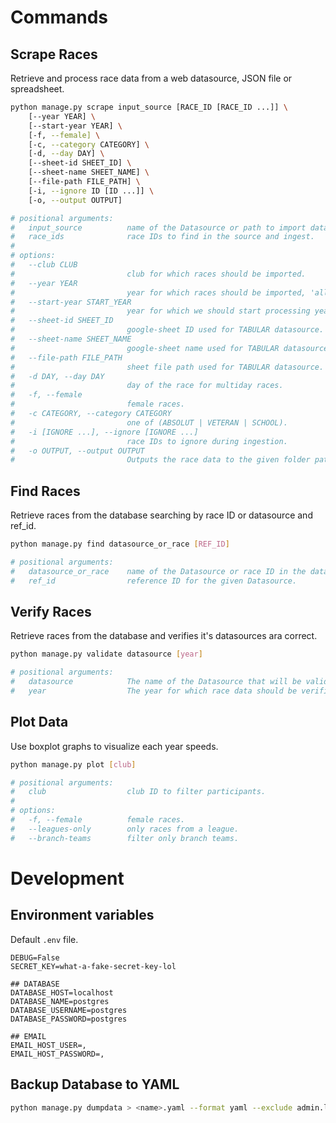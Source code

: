 # Commands

## Scrape Races

Retrieve and process race data from a web datasource, JSON file or spreadsheet.

```sh
python manage.py scrape input_source [RACE_ID [RACE_ID ...]] \
	[--year YEAR] \
	[--start-year YEAR] \
	[-f, --female] \
	[-c, --category CATEGORY] \
	[-d, --day DAY] \
	[--sheet-id SHEET_ID] \
	[--sheet-name SHEET_NAME] \
	[--file-path FILE_PATH] \
	[-i, --ignore ID [ID ...]] \
	[-o, --output OUTPUT]

# positional arguments:
#   input_source          name of the Datasource or path to import data from.
#   race_ids              race IDs to find in the source and ingest.
#
# options:
#   --club CLUB
#                         club for which races should be imported.
#   --year YEAR
#                         year for which races should be imported, 'all' to import from the source beginnig.
#   --start-year START_YEAR
#                         year for which we should start processing years. Only used with year='all'.
#   --sheet-id SHEET_ID
#                         google-sheet ID used for TABULAR datasource.
#   --sheet-name SHEET_NAME
#                         google-sheet name used for TABULAR datasource.
#   --file-path FILE_PATH
#                         sheet file path used for TABULAR datasource.
#   -d DAY, --day DAY
#                         day of the race for multiday races.
#   -f, --female
#                         female races.
#   -c CATEGORY, --category CATEGORY
#                         one of (ABSOLUT | VETERAN | SCHOOL).
#   -i [IGNORE ...], --ignore [IGNORE ...]
#                         race IDs to ignore during ingestion.
#   -o OUTPUT, --output OUTPUT
#                         Outputs the race data to the given folder path in JSON format.
```

## Find Races

Retrieve races from the database searching by race ID or datasource and ref_id.

```sh
python manage.py find datasource_or_race [REF_ID]

# positional arguments:
#   datasource_or_race    name of the Datasource or race ID in the database.
#   ref_id                reference ID for the given Datasource.
```

## Verify Races

Retrieve races from the database and verifies it's datasources ara correct.

```sh
python manage.py validate datasource [year]

# positional arguments:
#   datasource            The name of the Datasource that will be validated
#   year                  The year for which race data should be verified.
```

## Plot Data

Use boxplot graphs to visualize each year speeds.

```sh
python manage.py plot [club]

# positional arguments:
#   club                  club ID to filter participants.
#
# options:
#   -f, --female          female races.
#   --leagues-only        only races from a league.
#   --branch-teams        filter only branch teams.
```

# Development

## Environment variables

Default `.env` file.

```
DEBUG=False
SECRET_KEY=what-a-fake-secret-key-lol

## DATABASE
DATABASE_HOST=localhost
DATABASE_NAME=postgres
DATABASE_USERNAME=postgres
DATABASE_PASSWORD=postgres

## EMAIL
EMAIL_HOST_USER=,
EMAIL_HOST_PASSWORD=,
```

## Backup Database to YAML

```sh
python manage.py dumpdata > <name>.yaml --format yaml --exclude admin.logentry --exclude auth --exclude sessions --exclude contenttypes
```
